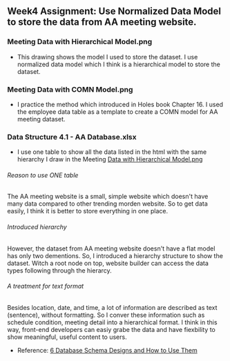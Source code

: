 ## Week4 Assignment: Use Normalized Data Model to store the data from AA meeting website.

### Meeting Data with Hierarchical Model.png
* This drawing shows the model I used to store the dataset. I use normalized data model which I think is a hierarchical model to store the dataset.

### Meeting Data with COMN Model.png
* I practice the method which introduced in Holes book Chapter 16. I used the employee data table as a template to create a COMN model for AA meeting dataset.

### Data Structure 4.1 - AA Database.xlsx
* I use one table to show all the data listed in the html with the same hierarchy I draw in the Meeting [Data with Hierarchical Model.png](https://docs.google.com/spreadsheets/d/1GPku3HKI_obj9pSHk-Y6Eeh-j6eaFt1yUn73P_MWWx0/edit#gid=0)

###### Reason to use ONE table
The AA meeting website is a small, simple website which doesn't have many data compared to other trending morden website. So to get data easily, I think it is better to store everything in one place.

###### Introduced hierarchy
However, the dataset from AA meeting website doesn't have a flat model has only two dementions. So, I introduced a hierarchy structure to show the dataset. Witch a root node on top, website builder can access the data types following through the hierarcy. 

###### A treatment for text format
Besides location, date, and time, a lot of information are described as text (sentence), without formatting. So I conver these information such as schedule condition, meeting detail into a hierarchical format. I think in this way, front-end developers can easiy grabe the data and have fiexbility to show meaningful, useful content to users.

* Reference: [6 Database Schema Designs and How to Use Them](https://www.xplenty.com/blog/database-schema-examples/#two)
